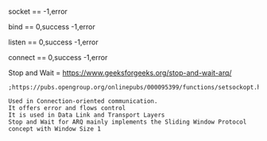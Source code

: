 socket ==   -1,error

bind   ==    0,success
            -1,error

listen ==    0,success
            -1,error

connect ==   0,success
            -1,error


Stop and Wait = https://www.geeksforgeeks.org/stop-and-wait-arq/

    ;https://pubs.opengroup.org/onlinepubs/000095399/functions/setsockopt.htmlx`

    Used in Connection-oriented communication.
    It offers error and flows control
    It is used in Data Link and Transport Layers
    Stop and Wait for ARQ mainly implements the Sliding Window Protocol concept with Window Size 1